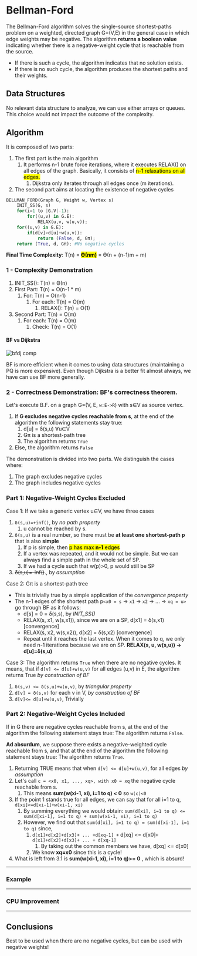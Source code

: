 # Bellman-Ford
The Bellman-Ford algorithm solves the single-source shortest-paths problem on a weighted,
directed graph G=(V,E) in the general case in which edge weights may be negative.
The algorithm **returns a boolean value** indicating whether there is a negative-weight 
cycle that is reachable from the source. 
* If there is such a cycle, the algorithm indicates that no solution exists. 
* If there is no such cycle, the algorithm produces the shortest paths and their weights.

## Data Structures
No relevant data structure to analyze, we can use either arrays or queues. 
This choice would not impact the outcome of the complexity.

## Algorithm
It is composed of two parts:
1) The first part is the main algorithm
   1) It performs n-1 brute force iterations, where it executes RELAX() on all edges of the graph. Basically,
   it consists of <mark>n-1 relaxations on all edges.</mark>
      1) Dijkstra only iterates through all edges once (m iterations).
2) The second part aims at locating the existence of negative cycles

```python
BELLMAN_FORD(Graph G, Weight w, Vertex s)
    INIT_SS(G, s)
    for(i=1 to |G.V|-1):
        for((u,v) in G.E):
            RELAX(u,v, w(u,v));
    for((u,v) in G.E):
        if(d[v]>d[u]+w(u,v)):
            return (False, d, Gπ);
    return (True, d, Gπ); #No negative cycles
```
**Final Time Complexity**: T(n) = <mark>**Θ(nm)**</mark> = Θ(n + (n-1)m + m)

### 1 - Complexity Demonstration
1) INIT_SS(): T(n) = Θ(n)
2) First Part: T(n) = O(n-1 * m)
   1) For: T(n) = O(n-1)
      1) For each: T(n) = O(m)
         1) RELAX(): T(n) = O(1)
3) Second Part: T(n) = O(m)
   1) For each: T(n) = O(m)
      1) Check: T(n) = O(1)

#### BF vs Dijkstra

![bfdj comp](https://github.com/PayThePizzo/DataStrutucures-Algorithms/blob/main/Resources/bfdjcomp.png?raw=TRUE)

BF is more efficient when it comes to using data structures (maintaining a PQ is more expensive).
Even though Dijkstra is a better fit almost always, we have can use BF more generally.

### 2 - Correctness Demonstration: BF's correctness theorem.
Let's execute B.F. on a graph G=(V, E, `w:E->R`) with s∈V as source vertex. 
 
1) If **G excludes negative cycles reachable from s**, at the end of the algorithm the following statements stay true:
   1) d[u] = δ(s,u) ∀u∈V
   2) Gπ is a shortest-path tree
   3) The algorithm returns `True`
2) Else, the algorithm returns `False`

The demonstration is divided into two parts. We distinguish the cases where:
1) The graph excludes negative cycles
2) The graph includes negative cycles

### Part 1: Negative-Weight Cycles Excluded
Case 1: If we take a generic vertex u∈V, we have three cases
1) `δ(s,u)=+inf()`, by _no path property_ 
   1) u cannot be reached by s.
2) `δ(s,u)` is a real number, so there must be **at least one shortest-path p** that is also **simple**
   1) If p is simple, then <mark>p has max **n-1** edges</mark>
   2) If a vertex was repeated, and it would not be simple. But we can always find a simple path in the whole set of SP. 
   3) If we had a cycle such that w(p)>0, p would still be SP
4) ~~δ(s,u)=-inf()~~., by _assumption_
 
Case 2: Gπ is a shortest-path tree
* This is trivially true by a simple application of the _convergence property_ 
* The n-1 edges of the shortest path p`<x0 = s` -> `x1` -> `x2` -> ... -> `xq = u>` go through BF as it follows:
  * d[s] = 0 = δ(s,s), by _INIT_SS()_
  * RELAX(s, x1, w(s,x1)), since we are on a SP, d[x1] = δ(s,x1) [convergence]
  * RELAX(s, x2, w(s,x2)), d[x2] = δ(s,x2) [convergence]
  * Repeat until it reaches the last vertex. When it comes to q, we only need n-1 iterations 
  because we are on SP. **RELAX(s, u, w(s,u)) -> d[u]=δ(s,u)**

Case 3: The algorithm returns `True` when there are no negative cycles. It means, that if `d[v] <= d[u]+w(u,v)` for all edges (u,v) in E, 
the algorithm returns True _by construction of BF_
1) `δ(s,v) <= δ(s,u)+w(u,v)`, by _triangular property_ 
2) `d[v] = δ(s,v)` for each v in V, _by construction of BF_ 
3) `d[v]<= d[u]+w(u,v)`, Trivially

### Part 2: Negative-Weight Cycles Included
If in G there are negative cycles reachable from s, at the end of the algorithm the following 
statement stays true: The algorithm returns `False`.

**Ad absurdum**, we suppose there exists a negative-weighted cycle reachable from s, and that at the end of the algorithm the following
statement stays true: The algorithm returns `True`.
1) Returning TRUE means that when `d[v] <= d[u]+w(u,v)`, for all edges _by assumption_
2) Let's call `c = <x0, x1, ..., xq>, with x0 = xq` the negative cycle reachable from s. 
   1) This means **sum(w(xi-1, xi), i=1 to q) < 0** so `w(c)<0`
3) If the point 1 stands true for all edges, we can say that for all i=1 to q, `d[xi]<=d[xi-1]+w(xi-1, xi)`
   1) By summing everything we would obtain: `sum(d[xi], i=1 to q) <= sum(d[xi-1], i=1 to q) + sum(w(xi-1, xi), i=1 to q)`
   2) However, we find out that `sum(d[xi], i=1 to q) = sum(d[xi-1], i=1 to q)` since,
      1) `d[x1]+d[x2]+d[x3]+ ... +d[xq-1] +` d[xq] <= d[x0]`+ d[x1]+d[x2]+d[x3]+ ... + d[xq-1]`
         1) By taking out the common members we have, d[xq] <= d[x0]
      2) We know **xq=x0** since this is a cycle! 
4) What is left from 3.1  is  **sum(w(xi-1, xi), i=1 to q)>= 0** , which is absurd!

---

### Example

---

### CPU Improvement

---

## Conclusions
Best to be used when there are no negative cycles, but can be used with negative weights!
 